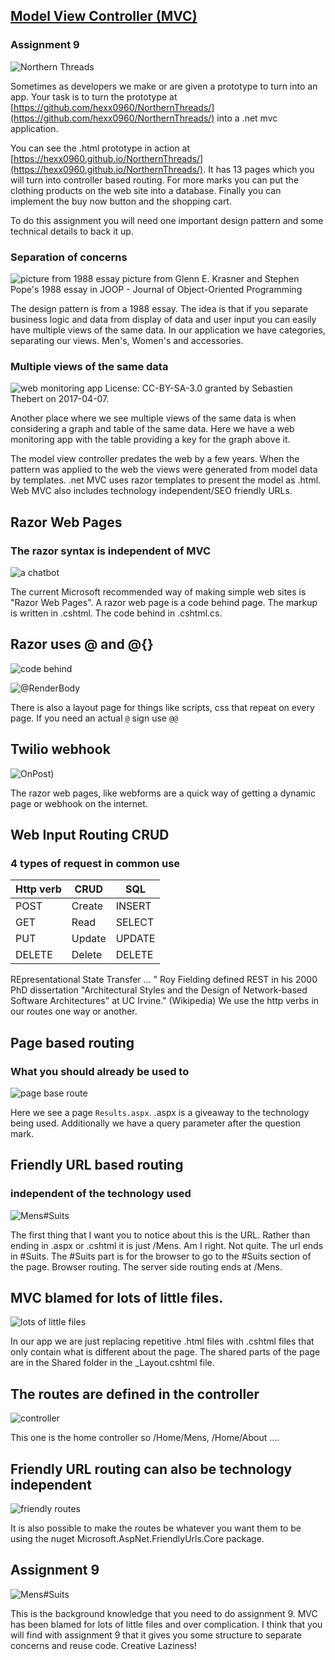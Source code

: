 ## <a href="https://github.com/rhildred/razordotnetcorepages" target="_blank">Model View Controller (MVC)</a>

### Assignment 9

![Northern Threads](https://res.cloudinary.com/salesucation-com-inc/image/upload/v1522973943/NorthernThreads750x500_zt8i5q.png "Northern Threads")

Sometimes as developers we make or are given a prototype to turn into an app. Your task is to turn the prototype at  [https://github.com/hexx0960/NorthernThreads/](https://github.com/hexx0960/NorthernThreads/)  into a .net mvc application.

You can see the .html prototype in action at  [https://hexx0960.github.io/NorthernThreads/](https://hexx0960.github.io/NorthernThreads/). It has 13 pages which you will turn into controller based routing. For more marks you can put the clothing products on the web site into a database. Finally you can implement the buy now button and the shopping cart.

To do this assignment you will need one important design pattern and some technical details to back it up.

### Separation of concerns

![picture from 1988 essay](https://rhildred.github.io/razordotnetcorepages/readmeimages/mvcFrom1988Article.png "picture from 1988 essay")
picture from Glenn E. Krasner and Stephen Pope's 1988 essay in JOOP - Journal of Object-Oriented Programming

The design pattern is from a 1988 essay. The idea is that if you separate business logic and data from display of data and user input you can easily have multiple views of the same data. In our application we have categories, separating our views. Men's, Women's and accessories. 

### Multiple views of the same data

![web monitoring app](https://upload.wikimedia.org/wikipedia/en/a/a7/Octopussy-v09-RRD-Graph-2007.png "web monitoring app")
License: CC-BY-SA-3.0 granted by Sebastien Thebert on 2017-04-07.

Another place where we see multiple views of the same data is when considering a graph and table of the same data. Here we have a web monitoring app with the table providing a key for the graph above it.

The model view controller predates the web by a few years. When the pattern was applied to the web the views were generated from model data by templates. .net MVC uses razor templates to present the model as .html. Web MVC also includes technology independent/SEO friendly URLs.

## Razor Web Pages
### The razor syntax is independent of MVC

![a chatbot](https://rhildred.github.io/razordotnetcorepages//readmeimages/chatbotweb.png "a chatbot")

The current Microsoft recommended way of making simple web sites is "Razor Web Pages". A razor web page is a code behind page. The markup is written in .cshtml. The code behind in .cshtml.cs.

## Razor uses @ and @{}

![code behind](https://rhildred.github.io/razordotnetcorepages/readmeimages/FileLayout.PNG "code behind")

![@RenderBody](https://rhildred.github.io/razordotnetcorepages/readmeimages/Layout.PNG  "@RenderBody")

There is also a layout page for things like scripts, css that repeat on every page. If you need an actual `@` sign use `@@`

## Twilio webhook

![OnPost](https://rhildred.github.io/razordotnetcorepages/readmeimages/OnPost.PNG "OnPost"))

The razor web pages, like webforms are a quick way of getting a dynamic page or webhook on the internet. 

## Web Input Routing CRUD
### 4 types of request in common use

|Http verb|CRUD|SQL|
|---|---|---|
|POST|Create|INSERT|
|GET|Read|SELECT|
|PUT|Update|UPDATE|
|DELETE|Delete|DELETE|

REpresentational State Transfer ... "
Roy Fielding defined REST in his 2000 PhD dissertation "Architectural Styles and the Design of Network-based Software Architectures" at UC Irvine." (Wikipedia) We use the http verbs in our routes one way or another.

## Page based routing
### What you should already be used to

![page base route](https://rhildred.github.io/razordotnetcorepages/readmeimages/PageBasedRouting.PNG "page base route")

Here we see a page `Results.aspx`. .aspx is a giveaway to the technology being used. Additionally we have a query parameter after the question mark.

## Friendly URL based routing
### independent of the technology used

![Mens#Suits](https://rhildred.github.io/razordotnetcorepages/readmeimages/MensSuits.PNG "Mens#Suits")

The first thing that I want you to notice about this is the URL. Rather than ending in .aspx or .cshtml it is just /Mens. Am I right. Not quite. The url ends in #Suits. The #Suits part is for the browser to go to the #Suits section of the page. Browser routing. The server side routing ends at /Mens.

## MVC blamed for lots of little files.

![lots of little files](https://rhildred.github.io/razordotnetcorepages/readmeimages/MVCLayout.PNG "lots of little files")

In our app we are just replacing repetitive .html files with .cshtml files that only contain what is different about the page. The shared parts of the page are in the Shared folder in the _Layout.cshtml file.

## The routes are defined in the controller

![controller](https://rhildred.github.io/razordotnetcorepages/readmeimages/Controller.PNG "controller")

This one is the home controller so /Home/Mens, /Home/About ....

## Friendly URL routing can also be technology independent

![friendly routes](https://rhildred.github.io/razordotnetcorepages/readmeimages/FriendlyRoutes.PNG "friendly routes")

It is also possible to make the routes be whatever you want them to be using the nuget Microsoft.AspNet.FriendlyUrls.Core package.

## Assignment 9

![Mens#Suits](https://rhildred.github.io/razordotnetcorepages/readmeimages/MensSuits.PNG "Mens#Suits")

This is the background knowledge that you need to do assignment 9. MVC has been blamed for lots of little files and over complication. I think that you will find with assignment 9 that it gives you some structure to separate concerns and reuse code. Creative Laziness!



